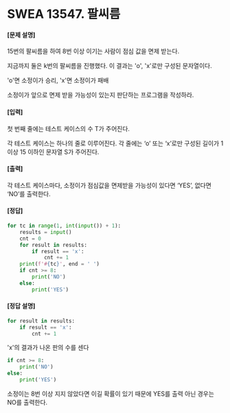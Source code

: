# SWEA 13547. 팔씨름

#### [문제 설명]

15번의 팔씨름을 하여 8번 이상 이기는 사람이 점심 값을 면제 받는다.

지금까지 둘은 k번의 팔씨름을 진행했다. 이 결과는 'o', 'x'로만 구성된 문자열이다.

'o'면 소정이가 승리, 'x'면 소정이가 패배

소정이가 앞으로 면제 받을 가능성이 있는지 판단하는 프로그램을 작성하라.



#### [입력]

첫 번째 줄에는 테스트 케이스의 수 T가 주어진다.

각 테스트 케이스는 하나의 줄로 이루어진다. 각 줄에는 ‘o’ 또는 ‘x’로만 구성된 길이가 1 이상 15 이하인 문자열 S가 주어진다.



#### [출력]

각 테스트 케이스마다, 소정이가 점심값을 면제받을 가능성이 있다면 ‘YES’, 없다면 ‘NO’를 출력한다.



#### [정답]

```python
for tc in range(1, int(input()) + 1):
    results = input()
    cnt = 0
    for result in results:
        if result == 'x':
            cnt += 1
    print(f'#{tc}', end = ' ')
    if cnt >= 8:
        print('NO')
    else:
        print('YES')
```



#### [정답 설명]

```python
for result in results:
    if result == 'x':
        cnt += 1
```

'x'의 결과가 나온 판의 수를 센다



```python
if cnt >= 8:
    print('NO')
else:
    print('YES')
```

소정이는 8번 이상 지지 않았다면 이길 확률이 있기 때문에 YES를 출력 아닌 경우는 NO를 출력한다.